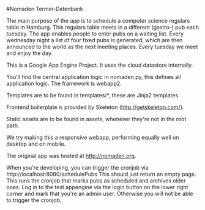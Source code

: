 #Nomaden Termin-Datenbank

The main purpose of the app is to schedule a computer science regulars
table in Hamburg. This regulars table meets in a different (gastro-)
pub each tuesday. The app enables people to enter pubs on a waiting
list. Every wednesday night a list of four fixed pubs is generated,
which are then announced to the world as the next meeting
places. Every tuesday we meet and enjoy the day.

This is a Google App Engine Project. It uses the cloud datastore internally.

You'll find the central application logic in nomaden.py, this defines all application logic. The framework is webapp2.

Templates are to be found in templates/*, these are Jinja2 templates.

Frontend boilerplate is provided by Skeleton (http://getskeleton.com/).

Static assets are to be found in assets, whenever they're not in the root path.

We try making this a responsive webapp, performing equally well on
desktop and on mobile.

The original app was hosted at http://nomaden.org.

When you're developing, you can trigger the cronjob via
http://localhost:8080/schedulePubs This should just return an empty
page. This runs the cronjob that marks pubs as scheduled and archives
older ones. Log in to the test appengine via the login button on the
lower right corner and mark that you're an admin user. Otherwise you
will not be able to trigger the cronjob.
